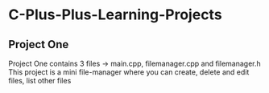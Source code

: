 ﻿# C-Plus-Plus-Learning-Projects

## Project One
Project One contains 3 files -> main.cpp, filemanager.cpp and filemanager.h
This project is a mini file-manager where you can create, delete and edit files, list other files
